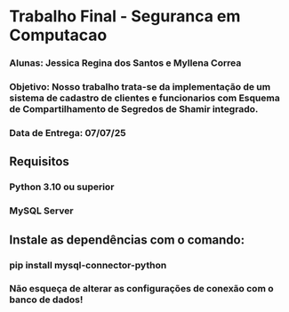 # Trabalho Final - Seguranca em Computacao

### Alunas: Jessica Regina dos Santos e Myllena Correa

### Objetivo: Nosso trabalho trata-se da implementação de um sistema de cadastro de clientes e funcionarios com Esquema de Compartilhamento de Segredos de Shamir integrado.

### Data de Entrega: 07/07/25

## Requisitos
### Python 3.10 ou superior
### MySQL Server

##  Instale as dependências com o comando:
### pip install mysql-connector-python
###  Não esqueça de alterar as configurações de conexão com o banco de dados!
